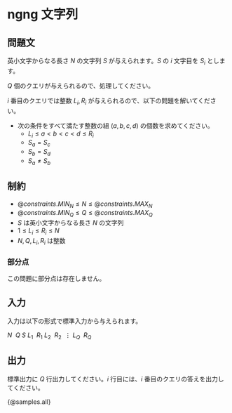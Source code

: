 # ngng 文字列

## 問題文

英小文字からなる長さ $N$ の文字列 $S$ が与えられます。$S$ の $i$ 文字目を $S_i$ とします。

$Q$ 個のクエリが与えられるので、処理してください。

$i$ 番目のクエリでは整数 $L_i, R_i$ が与えられるので、以下の問題を解いてください。

- 次の条件をすべて満たす整数の組 $(a, b, c, d)$ の個数を求めてください。
    - $L_i \le a < b < c < d \le R_i$
    - $S_a = S_c$
    - $S_b = S_d$
    - $S_a \ne S_b$

## 制約

- ${@constraints.MIN_N} \le N \le {@constraints.MAX_N}$
- ${@constraints.MIN_Q} \le Q \le {@constraints.MAX_Q}$
- $S$ は英小文字からなる長さ $N$ の文字列
- $1 \le L_i \le R_i \le N$
- $N, Q, L_i, R_i$ は整数

### 部分点

この問題に部分点は存在しません。

## 入力

入力は以下の形式で標準入力から与えられます。

<div class="code-math">

$N\ \ Q$
$S$
$L_1\ \ R_1$
$L_2\ \ R_2$
$\ \vdots$
$L_Q\ \ R_Q$

</div>


## 出力

標準出力に $Q$ 行出力してください。$i$ 行目には、$i$ 番目のクエリの答えを出力してください。

{@samples.all}